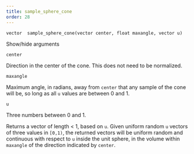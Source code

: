 ```yaml
---
title: sample_sphere_cone
order: 28
---
```

`vector  sample_sphere_cone(vector center, float maxangle, vector u)`

Show/hide arguments

`center`

Direction in the center of the cone. This does not need to be normalized.

`maxangle`

Maximum angle, in radians, away from `center` that any sample of the cone
will be, so long as all `u` values are between 0 and 1.

`u`

Three numbers between 0 and 1.

Returns a vector of length \< 1, based on `u`.
Given uniform random `u` vectors of three values in `[0,1)`, the returned vectors will be
uniform random and continuous with respect to `u` inside the unit sphere,
in the volume within `maxangle` of the direction indicated by `center`.
